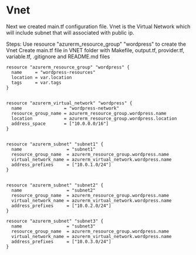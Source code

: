 # Vnet 
Next we created main.tf configuration file. Vnet is the Virtual Network which will include subnet that will associated with public ip. 

Steps: 
Use resource "azurerm_resource_group" "wordpress" to create the Vnet
Create main.tf file in VNET folder with Makefile, output.tf, provider.tf, variable.tf, .gitignore and README.md files 

```
resource "azurerm_resource_group" "wordpress" {
  name     = "wordpress-resources"
  location = var.location
  tags     = var.tags
}


resource "azurerm_virtual_network" "wordpress" {
  name                = "wordpress-network"
  resource_group_name = azurerm_resource_group.wordpress.name
  location            = azurerm_resource_group.wordpress.location
  address_space       = ["10.0.0.0/16"]
}


resource "azurerm_subnet" "subnet1" {
  name                 = "subnet1"
  resource_group_name  = azurerm_resource_group.wordpress.name
  virtual_network_name = azurerm_virtual_network.wordpress.name
  address_prefixes     = ["10.0.1.0/24"]
}


resource "azurerm_subnet" "subnet2" {
  name                 = "subnet2"
  resource_group_name  = azurerm_resource_group.wordpress.name
  virtual_network_name = azurerm_virtual_network.wordpress.name
  address_prefixes     = ["10.0.2.0/24"]
}

resource "azurerm_subnet" "subnet3" {
  name                 = "subnet3"
  resource_group_name  = azurerm_resource_group.wordpress.name
  virtual_network_name = azurerm_virtual_network.wordpress.name
  address_prefixes     = ["10.0.3.0/24"]
}
```
